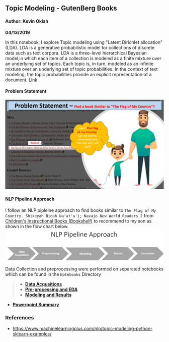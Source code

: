 


## Topic Modeling - GutenBerg Books

#### Author: Kevin Okiah

**04/13/2019**

In this notebook, I explore Topic modeling using "Latent Dirichlet allocation" (LDA). LDA is a generative probabilistic model for collections of
discrete data such as text corpora. LDA is a three-level hierarchical Bayesian model,in which each item of a collection is modeled as a finite mixture over an underlying set of topics. Each topic is, in turn, modeled as an infinite mixture over an underlying set of topic probabilities. In the context of text modeling, the topic probabilities provide an explicit representation of a document. [Link](http://www.jmlr.org/papers/volume3/blei03a/blei03a.pdf)

#### Problem Statement
![](https://github.com/kevimwe/NaturalLanguageProcessing-NLP/blob/master/TopicModeling/topic_modeling.JPG)


#### NLP Pipeline Approach
I follow an NLP pipleine approach to find books similar to `The Flag of My Country. Shikéyah Bidah Na'at'a'í; Navajo New World Readers 2` from [Children's Instructional Books (Bookshelf)](https://www.gutenberg.org/wiki/Children%27s_Instructional_Books_(Bookshelf)) to recommend to my son as shown in the flow chart below.
![](https://github.com/kevimwe/NaturalLanguageProcessing-NLP/blob/master/TopicModeling/nlp_pipeline.JPG)

Data Collection and preprocessing were performed on separated notebooks which can be found in the `Notebooks` Directory
>* [**Data Acqusitions**](https://github.com/kevimwe/NaturalLanguageProcessing-NLP/blob/master/TopicModeling/Notebooks/Scrape_GuternsbergBooks.ipynb)
>* [**Pre-processing and EDA**](https://github.com/kevimwe/NaturalLanguageProcessing-NLP/blob/master/TopicModeling/Notebooks/TextCleaning_and_EDA.ipynb)
>* [**Modeling and Results**](https://github.com/kevimwe/NaturalLanguageProcessing-NLP/blob/master/TopicModeling/TopicModeling_IMDB_ActionMoviesReviews-LDA.ipynb)
* [**Powerpoint Summary**](https://github.com/kevimwe/NaturalLanguageProcessing-NLP/blob/master/TopicModeling/Results/TopicModelingTermPresentation.pdf)


   
### References
* https://www.machinelearningplus.com/nlp/topic-modeling-python-sklearn-examples/
